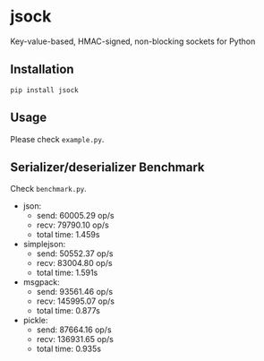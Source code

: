 # jsock

Key-value-based, HMAC-signed, non-blocking sockets for Python


## Installation

```shell
pip install jsock
```


## Usage

Please check `example.py`.


## Serializer/deserializer Benchmark

Check `benchmark.py`.

- json:
  - send: 60005.29 op/s
  - recv: 79790.10 op/s
  - total time: 1.459s
- simplejson:
  - send: 50552.37 op/s
  - recv: 83004.80 op/s
  - total time: 1.591s
- msgpack:
  - send: 93561.46 op/s
  - recv: 145995.07 op/s
  - total time: 0.877s
- pickle:
  - send: 87664.16 op/s
  - recv: 136931.65 op/s
  - total time:  0.935s

